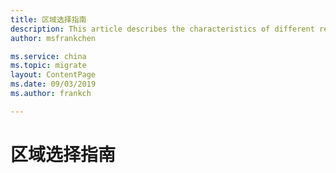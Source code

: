 ```yaml
---
title: 区域选择指南
description: This article describes the characteristics of different regions of Azure China and can help you choose the applicable region for your company.(tbd)
author: msfrankchen

ms.service: china 
ms.topic: migrate
layout: ContentPage 
ms.date: 09/03/2019
ms.author: frankch

---
```



# 区域选择指南
